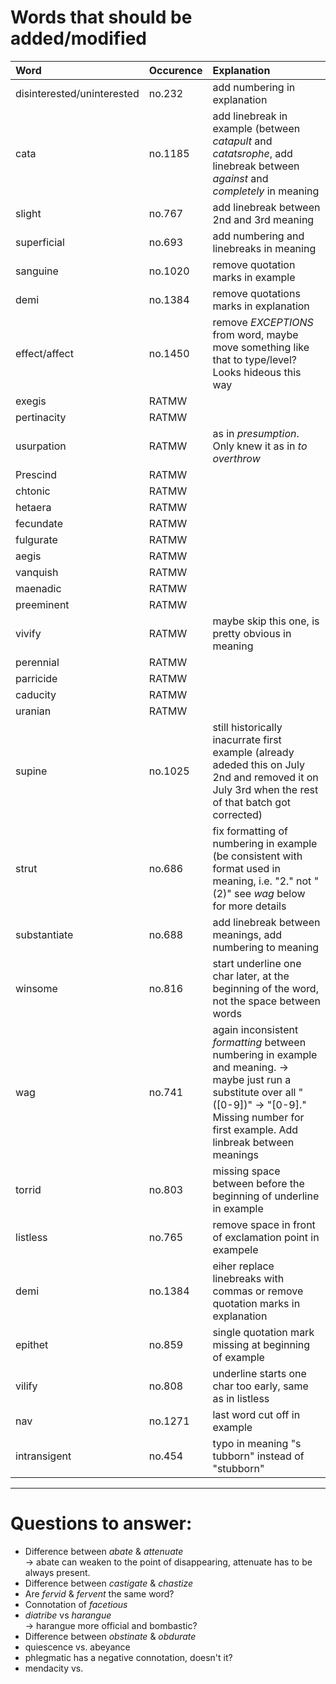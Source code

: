 # Words that should be added/modified

| Word                       | Occurence | Explanation                                                                                                                                                                                              |
| :----------------          | :-------- | :----------------------                                                                                                                                                                                  |
| disinterested/uninterested | no.232    | add numbering in explanation                                                                                                                                                                             |
| cata                       | no.1185   | add linebreak in example (between _catapult_ and _catatsrophe_, add linebreak between _against_ and _completely_ in meaning                                                                              |
| slight                     | no.767    | add linebreak between 2nd and 3rd meaning                                                                                                                                                                |
| superficial                | no.693    | add numbering and linebreaks in meaning                                                                                                                                                                  |
| sanguine                   | no.1020   | remove quotation marks in example                                                                                                                                                                        |
| demi                       | no.1384   | remove quotations marks in explanation                                                                                                                                                                   |
| effect/affect              | no.1450   | remove _EXCEPTIONS_ from word, maybe move something like that to type/level? Looks hideous this way                                                                                                      |
| exegis                     | RATMW     |                                                                                                                                                                                                          |
| pertinacity                | RATMW     |                                                                                                                                                                                                          |
| usurpation                 | RATMW     | as in _presumption_. Only knew it as in _to overthrow_                                                                                                                                                   |
| Prescind                   | RATMW     |                                                                                                                                                                                                          |
| chtonic                    | RATMW     |                                                                                                                                                                                                          |
| hetaera                    | RATMW     |                                                                                                                                                                                                          |
| fecundate                  | RATMW     |                                                                                                                                                                                                          |
| fulgurate                  | RATMW     |                                                                                                                                                                                                          |
| aegis                      | RATMW     |                                                                                                                                                                                                          |
| vanquish                   | RATMW     |                                                                                                                                                                                                          |
| maenadic                   | RATMW     |                                                                                                                                                                                                          |
| preeminent                 | RATMW     |                                                                                                                                                                                                          |
| vivify                     | RATMW     | maybe skip this one, is pretty obvious in meaning                                                                                                                                                        |
| perennial                  | RATMW     |                                                                                                                                                                                                          |
| parricide                  | RATMW     |                                                                                                                                                                                                          |
| caducity                   | RATMW     |                                                                                                                                                                                                          |
| uranian                    | RATMW     |                                                                                                                                                                                                          |
| supine                     | no.1025   | still historically inacurrate first example (already adeded this on July 2nd and removed it on July 3rd when the rest of that batch got corrected)                                                       |
| strut                      | no.686    | fix formatting of numbering in example (be consistent with format used in meaning, i.e. "2." not "(2)" see _wag_ below for more details                                                                  |
| substantiate               | no.688    | add linebreak between meanings, add numbering to meaning                                                                                                                                                 |
| winsome                    | no.816    | start underline one char later, at the beginning of the word, not the space between words                                                                                                                |
| wag                        | no.741    | again inconsistent _formatting_ between numbering in example and meaning.  -> maybe just run a substitute over all "([0-9])" -> "[0-9]." Missing number for first example. Add linbreak between meanings |
| torrid                     | no.803    | missing space between before the beginning of underline in example                                                                                                                                       |
| listless                   | no.765    | remove space in front of exclamation point in exampele                                                                                                                                                   |
| demi                       | no.1384   | eiher replace linebreaks with commas or remove quotation marks in explanation                                                                                                                            |
| epithet                    | no.859    | single quotation mark missing at beginning of example                                                                                                                                                    |
| vilify                     | no.808    | underline starts one char too early, same as in listless                                                                                                                                                 |
| nav                        | no.1271   | last word cut off in example                                                                                                                                                                             |
| intransigent               | no.454    | typo in meaning "s tubborn" instead of "stubborn"                                                                                                                                                        |

----

# Questions to answer:

- Difference between _abate_ & _attenuate_<br />
  → abate can weaken to the point of disappearing, attenuate has to be always present.
- Difference between _castigate_ & _chastize_
- Are _fervid_ & _fervent_ the same word?
- Connotation of _facetious_
- _diatribe_ vs _harangue_<br />
  → harangue more official and bombastic?
- Difference between _obstinate_ &  _obdurate_
- quiescence vs. abeyance
- phlegmatic has a negative connotation, doesn't it?
- mendacity vs.
